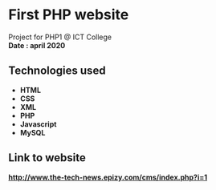 # First PHP website
Project for PHP1 @ ICT College <br/>
<b>Date : april 2020
## Technologies used
* HTML
* CSS
* XML
* PHP
* Javascript
* MySQL
## Link to website
http://www.the-tech-news.epizy.com/cms/index.php?i=1
